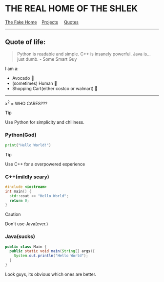 THE REAL HOME OF THE SHLEK
============================
[The Fake Home](https://ssloke420.github.io/fakeos/windows.html) &nbsp;&nbsp; [Projects](projects.md) &nbsp; &nbsp; [Quotes](quotes.md)

-----------------------------------------------------------------------------------------
## Quote of life:
> Python is readable and simple. C++ is insanely powerful. Java is... just dumb.  - Some Smart Guy

I am a:
+ Avocado 🥑
+ (sometimes) Human 👦
+ Shopping Cart(either costco or walmart) 🛒

------------------------------------------------------------
x<sup>2</sup> = WHO CARES???
> [!TIP]
> Use Python for simplicity and chillness.
### Python(God)
```python
print("Hello World!")
```
> [!TIP]
> Use C++ for a overpowered experience
### C++(mildly scary)
```c++
#include <iostream>
int main() {
  std::cout << "Hello World";
  return 0;
}
```
> [!CAUTION]
> Don't use Java(ever.)
### Java(sucks)
```java
public class Main {
  public static void main(String[] args){
    System.out.println("Hello World");
  }
}

```
Look guys, its obvious which ones are better.
